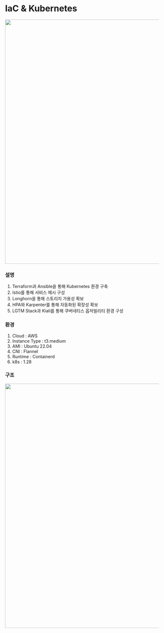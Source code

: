 # IaC & Kubernetes
<img src="https://github.com/user-attachments/assets/f44c77e5-7f92-4cf6-b4e7-f26cf14fe0e2" width="800">

### 설명
1) Terraform과 Ansible을 통해 Kubernetes 환경 구축
2) Istio를 통해 서비스 메시 구성
3) Longhorn을 통해 스토리지 가용성 확보
4) HPA와 Karpenter를 통해 자동화된 확장성 확보
5) LGTM Stack과 Kiali를 통해 쿠버네티스 옵저빌리티 환경 구성
   
### 환경
1) Cloud : AWS
2) Instance Type : t3.medium
3) AMI : Ubuntu 22.04
4) CNI : Flannel
5) Runtime : Containerd
6) k8s : 1.28

### 구조
<img src="https://github.com/user-attachments/assets/258e90b5-4db8-424e-adfb-413ece71c137" width="800">
